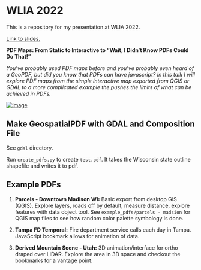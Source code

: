 # WLIA 2022

This is a repository for my presentation at WLIA 2022.

[Link to slides.](https://docs.google.com/presentation/d/1Zlo_Gr2Gj5FMem08MFTJqQNMpyEP0Y-4SAreQTla9tg/edit?usp=sharing)

**PDF Maps: From Static to Interactive to “Wait, I Didn’t Know PDFs Could Do That!”**

*You’ve probably used PDF maps before and you’ve probably even heard of a GeoPDF, but did you know that PDFs can have javascript? In this talk I will explore PDF maps from the simple interactive map exported from QGIS or GDAL to a more complicated example the pushes the limits of what can be achieved in PDFs.*

[![image](https://user-images.githubusercontent.com/10215346/155614799-0ba33d67-1743-40a8-8c65-e4084af0cea8.png)](https://docs.google.com/presentation/d/1Zlo_Gr2Gj5FMem08MFTJqQNMpyEP0Y-4SAreQTla9tg/edit?usp=sharing)

## Make GeospatialPDF with GDAL and Composition File

See `gdal` directory.

Run `create_pdfs.py` to create `test.pdf`. It takes the Wisconsin state outline shapefile and writes it to pdf.

## Example PDFs

1. **Parcels - Downtown Madison WI:** Basic export from desktop GIS (QGIS). Explore layers, roads off by default, measure distance, explore features with data object tool.
See `example_pdfs/parcels - madsion` for QGIS map files to see how random color palette symbology is done.

2. **Tampa FD Temporal:** Fire department service calls each day in Tampa. JavaScript bookmark allows for animation of data.

3. **Derived Mountain Scene - Utah:** 3D animation/interface for ortho draped over LiDAR. Explore the area in 3D space and checkout the bookmarks for a vantage point.
